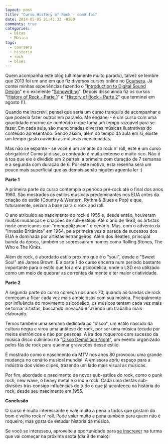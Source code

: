 ```yaml
---
layout: post
title: "Curso History of Rock - como foi"
date: 2014-05-05 21:43:32 -0300
comments: true
categories:
  - Dicas
  - Música
tags:
  - coursera
  - historia
  - rock
  - blues
---
```

Quem acompanha este blog (ultimamente muito parado), talvez se lembre que 2013 foi um ano em que fiz diversos cursos online no [Coursera][1]. Já contei minhas experiências fazendo o "[Introduction to Digital Sound Design][2]" e o excelente "[Songwriting][3]". Depois disso ainda fiz os cursos "[History of Rock - Parte 1][4]" e "[History of Rock - Parte 2][5]" que terminei em agosto (!).

<!-- more -->

Quando me inscrevi, pensei que seria um curso tranquilo de acompanhar e que poderia fazer outros em paralelo. Me enganei - é um curso com uma quantidade enorme de conteúdo e que toma um tempo razoável para se fazer. Em cada aula, são mencionadas diversas músicas ilustrativas do conteúdo apresentado. Sendo assim, além do tempo da aula em si, existe um tempo gasto ouvindo as músicas mencionadas.

Mas não se espante - se você é um amante do rock n' roll, este é um curso obrigatório! Como já disse, o conteúdo é muito extenso e muito rico. Não é à toa que ele é dividido em 2 partes: a primeira com duração de 7 semanas e a segunda com duração de 6. Por este motivo, esta resenha será um pouco mais superficial que as demais senão niguém aguenta ler :)

**Parte 1**

A primeira parte do curso contempla o período pré-rock até o final dos anos 1960. São mostrados os estilos musicais predominantes nos EUA antes da criação do estilo (Country & Western, Rythm & Blues e Pop) e que, futuramente, seriam a base para o rock and roll.

O ano atribuído ao nascimento do rock é 1955 e, desde então, houveram muitas mudanças e criações de sub-estilos. Até o ano de 1963, os artistas norte americanos que "monopolizavam" o cenário. Mas, com o advento da "Invasão Britânica" em 1964, pela primeira vez a parada de sucessos dos EUA é dominada por artistas estrangeiros. Além dos Beatles, principal banda da época, também se sobressaíram nomes como Rolling Stones, The Who e The Kinks.

Além do rock, é abordado estilo próximo que é o "soul", desde o "Sweet Soul" até James Brown. E a parte 1 do curso encerra num período bastante importante para o estilo que foi a era psicodélica, onde o LSD era utilizado como um meio de quebrar as correntes da mente e ter maior criatividade.

**Parte 2**

A segunda parte do curso começa nos anos 70, quando as bandas de rock começam a ficar cada vez mais ambiciosas com sua música. Pricipalmente por influência do movimento psicodélico, os músicos tentam cada vez mais se tornar artistas, buscando inovação e fazendo um trabalho mais elaborado.

Temos também uma semana dedicada ao "disco", um estilo nascido da cultura negra e virou uma antítese do rock, por ser uma música tocada por meios eletrônicos e não por pessoas. A ira dos roqueiros com sucesso da música disco culminou na "[Disco Demolition Night][6]", um evento organizado pelos fãs de rock para queimar gravações desse estilo.

É mostrado como o nascimento da MTV nos anos 80 provocou uma grande mudança no cenário musical mundial. A emissora abriu espaço para a indústria dos vídeo clipes, trazendo um lado mais visual às músicas.

Por fim, abordado o nascimento de novos sub-estilos do rock, como o punk rock, new wave, o heavy metal e o indie rock. Cada uma destas sub-divisões trás consigo influências de tudo o que já aconteceu na história do rock, desde seu nascimento em 1955.

**Conclusão**

O curso é muito interessante e vale muito a pena a todos que gostam do bom e velho rock n' roll. Pode valer muito a pena também para quem não é roqueiro, mas gosta de estudar história da música.

Se você se interessou, aproveite a oportunidade para [se inscrever][7] na turma que vai começar na próxima sexta (dia 9 de maio)!


  [1]: https://www.coursera.org/
  [2]: /introduction-to-digital-sound-design-como-foi/
  [3]: /curso-songwriting-como-foi/
  [4]: https://www.coursera.org/course/historyofrock1
  [5]: https://www.coursera.org/course/historyofrock2
  [6]: https://en.wikipedia.org/wiki/Disco_Demolition_Night
  [7]: https://www.coursera.org/course/historyofrock1

